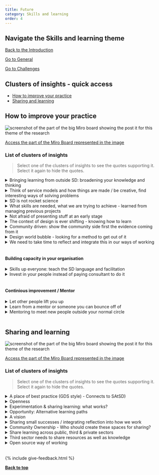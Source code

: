 ```yaml
---
title: Future
category: Skills and learning
order: 4
---
```



<div class="item-nav">
<h2>Navigate the Skills and learning theme</h2>
   <p><span><a href="/practitioner-stories/Skills-and-learning/intro">Back to the Introduction</a></span></p>
   <p><span><a href="/practitioner-stories/Skills-and-learning/general">Go to General</a></span></p>
   <p><span><a href="/practitioner-stories/Skills-and-learning/challenges">Go to Challenges</a></span></p>
</div>


<h2 class="top-line">Clusters of insights - quick access</h2>

- [How to improve your practice](#how-to-improve-your-practice)
- [Sharing and learning](#sharing-and-learning)


<h2 class="top-line" id="how-to-improve-your-practice">How to improve your practice</h2>

![screenshot of the part of the big Miro board showing the post it for this theme of the research](/practitioner-stories/images/skills-learning/skills-fut1.png)
<p><a href="https://miro.com/app/board/o9J_ldOzA14=/?moveToWidget=3074457352333736226&cot=14" target="_blank">Access the part of the Miro Board represented in the image</a></p>

### List of clusters of insights

> Select one of the clusters of insights to see the quotes supporting it. Select it again to hide the quotes.

 <details>
 <summary>Bringing learning from outside SD: broadening your knowledge and thinking</summary>
 <ul>
    <li> I'm always thinking where the information and practice I'm learning from different disciplines, and always bringing it back to how is that the same or different or could better service design practice of mine. [...] So I'm less active in service design community than I am elsewhere and then bringing things back in service design conversations. I just have a desire for a broader knowledge base</li>
    <li>I tend to not actually read that much around design processes because I feel I’m learning from my peers, I need to be broadening my thinking</li>
 </ul>
 </details>
  <details>
 <summary>Think of service models and how things are made / be creative, find interesting ways of solving problems</summary>
 <ul>
    <li>the ability to think about service models for is very important. And someone that is just interested in that. One of the questions I ask people is: ‘where do you get your inspiration from’ and an interviewee was like ‘I love looking at stuff and how did that get made’, and I was like, ‘oh, my goodness, let’s hire them now'</li>
    <li>senior level,[...] they seem really competent because they can [...] take you through a process, project was finished on time and on budget, really competent tools, led the team[...] But it was a really uninteresting the solution</li>
 </ul>
 </details>
  <details>
 <summary>SD is not rocket science</summary>
 <ul>
    <li>Service design is not rocket science. It really instinctual stuff. That's what I'm trying to get across to folks</li>
 </ul>
 </details>
  <details>
 <summary>What skills are needed, what we are trying to achieve - learned from managing previous projects</summary>
 <ul>
    <li>I just have learned from managing projects before, from consultancy  side and trying to do similar things so scope out things in the right way, look how to set up and the skills needed, what we‘re trying to  achieve</li>
 </ul>
 </details>
  <details>
 <summary>Not afraid of presenting stuff at an early stage</summary>
 <ul>
    <li>not be afraid to present work when it‘s not quite ready, which I learned originally through art school but I‘ve been doing it since. So not having that fear of it not being perfect and knowing that I will get more form it if it‘s not perfect</li>
 </ul>
 </details>
  <details>
 <summary>The context of design is ever shifting - knowing how to learn</summary>
 <ul>
    <li> It's shifting all the time, so it is a never-ending job, the skills and knowledge that you need to have as a designer. I think that the  key skills that all designers need is about how to learn</li>
 </ul>
 </details>
  <details>
 <summary>Community driven: show the community side first the evidence coming from it</summary>
 <ul>
    <li>Make it a community effort rather than a top down thing. Because a top down thing just doesn’t work</li>
    <li> it's about finding good quality sources, good evidence, and also good quality community evidence, that's my starting point, I always show the community side first, before I show anything else because this is what matters to them. The other stuff just backs it up, when you put it to funders, and your local authority, that sort of things</li>
 </ul>
 </details>
  <details>
 <summary>Design world bubble - looking for a method to get out of it</summary>
 <ul>
    <li>on Twitter, I hear from the same people. So, I don’t know rather that’s design world bubble or not. I‘m wondering how to broaden that. Or whether a different format could work better. Asking a question or sharing a half-finished thing, that feels right for me, but I‘m wondering if the method is right.</li>
 </ul>
 </details>
  <details>
 <summary>We need to take time to reflect and integrate this in our ways of working</summary>
 <ul>
    <li>I know it depends on time and capacity, but it is the reflection and actively thinking that through, and holding yourself up against those criteria and those standards even doing retrospectives, working as a cycle. It wouldn't be so hard to say: well actually these are the things that we want to be able to reflect on at the end of that. To integrate that into ways of working, and come together as a full team</li>
 </ul>
 </details>
 <br>

 #### Building capacity in your organisation
   <details>
 <summary>Skills up everyone: teach the SD language and facilitation</summary>
 <ul>
    <li>if you lift the baseline, and everyone knows how to facilitate a good process, then it can only be beneficial for the people who are the experts because everyone knows the language</li>
    <li>Some of the best designers, [...] were not trained as a service designer, but they found that they were designing services through their own work.  How [to] become a UX or Service designer, it's usually through experience of designing services. It doesn't mean you were classically trained as a designer [...]"if you raised the baseline across charities and across business where everyone knows the language, some of the tools and methods, who to lean on and how to facilitate a good process then it can only be good for us</li>
    <li>we have skilled up and we have trained people in it. So now we have quite a few people across the council, who had some level of service design training</li>
 </ul>
 </details>
   <details>
 <summary>Invest in your people instead of paying consultant to do it</summary>
 <ul>
    <li>It's that thing about investing in the right thing and the right place. [...] I'd rather spend 20 grand or whatever that is, to put someone through a course, like a master, that will cover the cost of the courses and expenses towards it, and that investment will give much more than these 2 or 3 days of consultants</li>
 </ul>
 </details>
<br>

#### Continious improvement / Mentor
   <details>
 <summary>Let other people lift you up</summary>
 <ul>
    <li>I listened to a podcast a couple of years ago, I haven’t listened to it recently, by two friends in America, and they had this thing called shine theory. It‘s this idea of I don’t shine if you don’t shine. You can be the best in whatever it is you do, but if you don’t encourage people around you, you’ve got nothing to lift you up. That’s kind of what I see MegaMentor doing</li>
     <li>I would like to be a service designer where continuous improvement is high up in my agenda, you know, prototyping, implementing things and then learning from that implementation and developing patterns all the time. Cause I think that is a chance we have in the public sector, and so perhaps we need to get away a bit from that agency skillset that we all have</li>
 </ul>
 </details>
   <details>
 <summary>Learn from a mentor or someone you can bounce off of</summary>
 <ul>
    <li>Kind of continuous improvement? just because you have been doing it for a while doesn't mean that you still would not benefit from a mentor or someone else who might have been doing it in a different field or a bit longer, or with a different skill set that you want to bounce off of</li>
 </ul>
 </details>
    <details>
 <summary>Mentoring to meet new people outside your normal circle</summary>
 <ul>
    <li>I was quite interested in the mentoring scheme [...] because it's a way to meet others that you would not meet in your typical circles and it's a different you could be mentored by someone, that would be nice for me as well, having someone outside of my day to day but who's got a bit more experience that I can learn from, and then vice versa. So I do mentor a lady she used to be an intern and now she works for a different company but I still mentor her, I enjoy it, so I suppose I do a little bit</li>
 </ul>
 </details>
<br>

<h2 class="top-line" id="sharing-and-learning">Sharing and learning</h2>

![screenshot of the part of the big Miro board showing the post it for this theme of the research](/practitioner-stories/images/skills-learning/skills-fut2.png)
<p><a href="https://miro.com/app/board/o9J_ldOzA14=/?moveToWidget=3074457352333735760&cot=14" target="_blank">Access the part of the Miro Board represented in the image</a></p>

### List of clusters of insights

> Select one of the clusters of insights to see the quotes supporting it. Select it again to hide the quotes.
 <details>
 <summary>A place of best practice (GDS style) - Connects to SAtSD)</summary>
 <ul>
    <li>I don’t know. I keep on thinking of it would be great if in Scotland there was something more like the Government Digital Service (GDS) that the UK government has. [...] in general, a place of best practice. You know, people are always look at the GDS service manual. A couple of weeks ago they had that accessibility week and a lot of people were going to those sessions. We need things like that. More things like that. How do we do this in Scotland?</li>
    <li>I think there is a little bit of a missed opportunity in Scotland to learn more from GDS and NHSx. I'm sure they have a lot of problems but, to an extent, they have done it. They have somehow moved through the mess. When I check out their Blog posts,  and medium articles, and whatnot;  they don't have to speak about clinical safety and clinical modelling, they just speak about design. How do they manage that? Every time I try to do something, I end up with [other organisational priorities] being more important. [...] I feel I need to know more about what they are doing. It's good to have a community of practice in Scotland. But at the same time,  I think we are all more or less  at the same level, trying to work out these things. What we also need, I think, is someone who has done it. And you know, GDS, they are just neighbours. They speak in the same language and they work in a similar system. But it could be other nations, other places. I don't know. But I think we should expand our view a little bit. It would absolutely need to be adapted, but we can at least look at it. It feels like the elder sibiling sometimes. I wasn't even that enthusiastic about them before I joined [the public sector] and think, "my god, how did they do it?"</li>
 </ul>
 </details>
  <details>
 <summary>Openness</summary>
 <ul>
    <li>I think that making things open and shareable is really important</li>
 </ul>
 </details>
  <details>
 <summary>Experimentation & sharing learning: what works?</summary>
 <ul>
    <li>We are all experimenting. We are just trying stuff out, a lot of it doesn't work, some of it does. So this stuff that works, what do we take forward? What is positive? What could other people make use of?</li>
 </ul>
 </details>
  <details>
 <summary>Opportunity: Alternative learning paths</summary>
 <ul>
    <li>The model of higher education is bust. This notion of: ‘you save up thousands and thousands of pounds to  put yourself into eternal debt to do a full-time 12-month Masters course  on the other side of the world’. No. Forget it. That's not how we  learn</li>
    <li>I am very encouraged [by initiatives like] MegaMentor.</li>
    <li>There is a guy that works at GDS [that] got into service design not by a master's course but going along to [events, such as] GovJam or Global Service Jam; [...] reading stuff and doing stuff online.</li>
 </ul>
 </details>
  <details>
 <summary>A vision</summary>
 <ul>
    <li>What we need to do is to create a framework that people can learn within, and you have mentors that can help people advance within those frameworks. And so, you go along to GovJam, and that is part of that framework. Now you need a process by which you can reflect on what you've learnt from that and you can apply to something else,  and someone  mentors you through that process. And then, you know, you might do short courses, it might be a 90-minute online course or something. But those things all fit together and we, as a community, need to figure out a framework for that. Whether you have that credited, I have no idea. Something that is robust, but enables people to learn and develop in a disciplined way, but not in a heavily structured way that Involves big buildings and salaries of directors and all that kind of stuff. We want something that Is democratic, that is open, that is peer supported and peer encouraged. And it does the job of encouraging people into this new field and helping them design and determine what it is going to be like in the future. Because service design in 5-years time, 0-years time, I have no idea what it is going to be like. But I know It will be completely different to what it is now.</li>
 </ul>
 </details>
  <details>
 <summary>Sharing small successes / integrating reflection into how we work</summary>
 <ul>
    <li>Focusing the community on the actual delivery of it, and then pointing to it and saying: ‘this is the delivery of it’. It doesn’t have to be a massive end-to-end transformation piece, that I think people often ask for. It is just you know, we have a principle, it is this, look at how I demonstrated it in this context. And not to be too concerned about the big picture. It’s always gonna be small steps towards it, and to kind of normalise it, and to get it integrated into how people work. We have to be able to shout from the rooftops ‘This is what we described, this is what we said it is’. Look at us in this team, taking steps towards doing that. I don’t think that is a huge ask of the community, but I think it’s about helping and really think, you know, after doing a project, going back to the framework and say: ‘ok, well, what is out of all of that we did really well. Or even before a project, sitting down and saying ‘here are the principles of the SAtSD, here is UCD criteria for the service standard, ‘how do we do that before we even go into delivery’. And then at the end of it reflect on what worked and what didn’t, and how do we improve it the next time. That is the only way that we will ever make progress with it and to be able to tell those stories. And if we don’t consciously do that, say we are going to do that, it’ll never happen</li>
 </ul>
 </details>
  <details>
 <summary>Community Ownership - Who should create these spaces for sharing?</summary>
 <ul>
    <li>[It] would have to be of an organic community initiative. I think if you would have something that came from a particular sector or from the government, it would immediately be boxed into that corner, where it‘s coming from. And that‘s the thing we need to avoid. [... there are] community-led initiatives being started up [elsewhere]. I think that would be the way to do it. But how to get there, I‘m not entirely sure.</li>
     <li>There is so much out there, so much different organisations can collaborate and lead on, so it would be interesting to see how we as a community can take ownership of these things and can lead on different bits of it. More of the prototyping and implementation stages would be interesting</li>
 </ul>
 </details>
  <details>
 <summary>Share learning across public, third & private sectors</summary>
 <ul>
    <li>It would be good to see better relationships amongst third and public sector practitioners and even private sector practitioners.[...] I'd like there to be a bit more focus on what we have in common. There is a bit of tendency of “oh, I do this, and you do that and it‘s different”. But it‘s actually not. And by getting our heads together I think we can learn a lot more form each other than we do at the moment</li>
    <li>Government generally is quite good at being open. So I think it should be about building on that a bit more. and continue with that. It's one of the positive things in the public sector and 3rd sector, is that you can talk about stuff. And you can be quite open about it is you do and the stage it is at and the problems that you've had, It's quite a positive thing, so I think more of that?</li>
 </ul>
 </details>
  <details>
 <summary>Third sector needs to share resources as well as knowledge</summary>
 <ul>
    <li>I think we're doing [things] that connect charities very well, [and]  having webinars, briefings, WhatsApp groups... But it's almost like, it's doesn't go deep enough. You're not sharing resources, you're not working on the same projects, you're just kind of tuning into what other people are doing,</li>
 </ul>
 </details>
   <details>
 <summary>Open source way of working</summary>
 <ul>
    <li>Some kind of open source way of working where you actually open up what worked well on a project. [In] the public and not-for-profit sectors, it should not be an  issue to open up all the documentation on how  [...] they have tackled a particular issue in a particular community and how this service is now up and running and how it was  co-produced by various different partners working together, [...] we should not be scared of sharing what the process looked and what the failures were.</li>
    <li>[An open source way of working] might fall down in charities [that] rely on  donations and reputation, on their brand. If you are very open about what your long project looks like, that might scare some people,  that might scare some marketing or funding  people. But I would not be  scared about being as open as possible about  the process and the  different stages, it can  only be good for the SD  community</li>
 </ul>
 </details>
<br><br>
{% include give-feedback.html %}

<p><a href="#"><strong>Back to top</strong></a></p>

<!--

<a href="" target="_blank"></a>

-->
